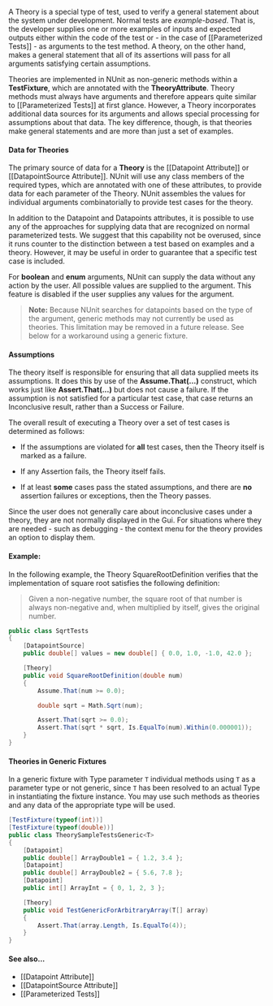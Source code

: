 A Theory is a special type of test, used to verify a general
statement about the system under development. Normal tests are
<em>example-based</em>. That is, the developer supplies one or
more examples of inputs and expected outputs either within the
code of the test or - in the case of [[Parameterized Tests]] -
as arguments to the test method. A theory, on the other hand,
makes a general statement that all of its assertions will pass
for all arguments satisfying certain assumptions.
   
Theories are implemented in NUnit as non-generic
methods within a <b>TestFixture</b>, which are annotated
with the <b>TheoryAttribute</b>. Theory methods must always have 
arguments and therefore appears quite similar to [[Parameterized Tests]]
at first glance. However, a Theory incorporates additional data sources 
for its arguments and allows special processing for assumptions
about that data. The key difference, though, is that theories
make general statements and are more than just a set of examples.
   
#### Data for Theories

The primary source of data for a <b>Theory</b> is the
[[Datapoint Attribute]] or [[DatapointSource Attribute]]. 
NUnit will use any class members of the required types, which are annotated
with one of these attributes, to provide data for each parameter
of the Theory. NUnit assembles the values for individual arguments 
combinatorially to provide test cases for the theory.
   
In addition to the Datapoint and Datapoints attributes, it
is possible to use any of the approaches for supplying data
that are recognized on normal parameterized tests. We suggest
that this capability not be overused, since it runs counter
to the distinction between a test based on examples and a
theory. However, it may be useful in order to guarantee that
a specific test case is included.

For <b>boolean</b> and <b>enum</b> arguments, NUnit can supply the 
data without any action by the user. All possible values are supplied
to the argument. This feature is disabled if the user supplies any 
values for the argument.

> **Note:** Because NUnit searches for datapoints based on the type of
> the argument, generic methods may not currently be used as theories.
> This limitation may be removed in a future release. See below for
> a workaround using a generic fixture.
   
#### Assumptions

The theory itself is responsible for ensuring that all data supplied
meets its assumptions. It does this by use of the
<b>Assume.That(...)</b> construct, which works just like
<b>Assert.That(...)</b> but does not cause a failure. If
the assumption is not satisfied for a particular test case, that case
returns an Inconclusive result, rather than a Success or Failure. 
   
The overall result of executing a Theory over a set of test cases is 
determined as follows:
   
 * If the assumptions are violated for <b>all</b> test cases, then the Theory itself is marked as a failure.
   
 * If any Assertion fails, the Theory itself fails.
   
 * If at least <b>some</b> cases pass the stated assumptions, and there are <b>no</b> assertion failures or exceptions, then the Theory passes.

Since the user does not generally care about inconclusive cases under
a theory, they are not normally displayed in the Gui. For situations
where they are needed - such as debugging - the context menu for the
theory provides an option to display them.
   
#### Example:

In the following example, the Theory SquareRootDefinition
verifies that the implementation of square root satisfies
the following definition:
   
> Given a non-negative number, the square root of that number
> is always non-negative and, when multiplied by itself, gives 
> the original number.

```C#
public class SqrtTests
{
    [DatapointSource]
    public double[] values = new double[] { 0.0, 1.0, -1.0, 42.0 };

    [Theory]
    public void SquareRootDefinition(double num)
    {
        Assume.That(num >= 0.0);

        double sqrt = Math.Sqrt(num);

        Assert.That(sqrt >= 0.0);
        Assert.That(sqrt * sqrt, Is.EqualTo(num).Within(0.000001));
    }
}
```

#### Theories in Generic Fixtures

In a generic fixture with Type parameter `T` individual methods using `T` as
a parameter type or not generic, since `T` has been resolved to an actual
Type in instantiating the fixture instance. You may use such methods as
theories and any data of the appropriate type will be used.

```C#
[TestFixture(typeof(int))]
[TestFixture(typeof(double))]
public class TheorySampleTestsGeneric<T>
{
    [Datapoint]
    public double[] ArrayDouble1 = { 1.2, 3.4 };
    [Datapoint]
    public double[] ArrayDouble2 = { 5.6, 7.8 };
    [Datapoint]
    public int[] ArrayInt = { 0, 1, 2, 3 };

    [Theory]
    public void TestGenericForArbitraryArray(T[] array)
    {
        Assert.That(array.Length, Is.EqualTo(4));
    }
}
```
   
#### See also...

 * [[Datapoint Attribute]]
 * [[DatapointSource Attribute]]
 * [[Parameterized Tests]]

